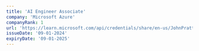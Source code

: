 ```yaml
---
title: 'AI Engineer Associate'
company: 'Microsoft Azure'
companyRank: 1
url: 'https://learn.microsoft.com/api/credentials/share/en-us/JohnPratt-2729/FABC7273FA3F3588'
issueDate: '09-01-2024'
expiryDate: '09-01-2025'
---
```

